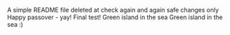 A simple README file
deleted at
check again
and again
safe changes only
Happy passover - yay!
Final test!
Green island in the sea
Green island in the sea
:) 
